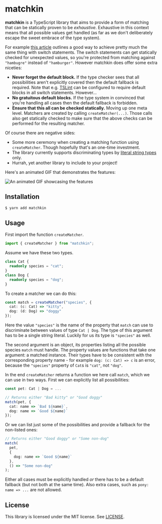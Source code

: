 # matchkin

**matchkin** is a TypeScript library that aims to provide a form of matching that can be statically proven to be _exhaustive_. Exhaustive in this context means that all possible values get handled (as far as we don't deliberately escape the sweet embrace of the type system).

For example [this article](http://ideasintosoftware.com/exhaustive-switch-in-typescript/) outlines a good way to achieve pretty much the same thing with switch statements. The switch statements can get statically checked for unexpected values, so you're protected from matching against `"hambugre"` instead of `"hamburger"`. However matchkin does offer some extra niceties:

- **Never forget the default block.** If the type checker sees that all possibilities aren't explicitly covered then the default fallback is required. Note that e.g. [TSLint](https://palantir.github.io/tslint/) can be configured to require default blocks in all switch statements. However...
- **No gratuitous default blocks.** If the type system in convinced that you're handling all cases then the default fallback is forbidden.
- **Ensure that this all can be checked statically.** Moving up one meta level. Matchers are created by calling `createMatcher(...)`. Those calls also get statically checked to make sure that the above checks can be performed for the resulting matcher.

Of course there are negative sides:

- Some more ceremony when creating a matching function using `createMatcher`. Though hopefully that's an one-time investment.
- The library currently supports discriminating types by [literal string types](https://www.typescriptlang.org/docs/handbook/advanced-types.html#discriminated-unions) only.
- Hurrah, yet another library to include to your project!

Here's an animated GIF that demonstrates the features:

![An animated GIF showcasing the features](https://user-images.githubusercontent.com/19776768/47261592-06189200-d4db-11e8-8c7d-b4c8d7efbe3e.gif)

## Installation

```sh
$ yarn add matchkin
```

## Usage

First import the function `createMatcher`.

```ts
import { createMatcher } from "matchkin";
```

Assume we have these two types.

```ts
class Cat {
  readonly species = "cat";
}
class Dog {
  readonly species = "dog";
}
```

To create a matcher we can do this:

```ts
const match = createMatcher("species", {
  cat: (c: Cat) => "kitty",
  dog: (d: Dog) => "doggy"
});
```

Here the value `"species"` is the name of the property that `match` can use to discriminate between values of type `Cat | Dog`. The type of this argument has to be a single string literal. Luckily for us its type is `"species"` as well.

The second argument is an object, its properties listing all the possible species `match` must handle. The property values are functions that take one argument: a matched instance. Their types have to be consistent with the corresponding property name - for example `dog: (c: Cat) => c` is an error, because the `"species"` property of `Cat`s is `"cat"`, not `"dog"`.

In the end `createMatcher` returns a function we here call `match`, which we can use in two ways. First we can explicitly list all possibilities:

```ts
const pet: Cat | Dog = ...

// Returns either "Bad kitty" or "Good doggy"
match(pet, {
  cat: name => `Bad ${name}`,
  dog: name => `Good ${name}`
});
```

Or we can list just some of the possibilities and provide a fallback for the non-listed ones:

```ts
// Returns either "Good doggy" or "Some non-dog"
match(
  pet,
  {
    dog: name => `Good ${name}`
  },
  () => "Some non-dog"
);
```

Either all cases must be explicitly handled _or_ there has to be a default fallback (but not both at the same time). Also extra cases, such as `pony: name => ...` are not allowed.

## License

This library is licensed under the MIT license. See [LICENSE](./LICENSE).
